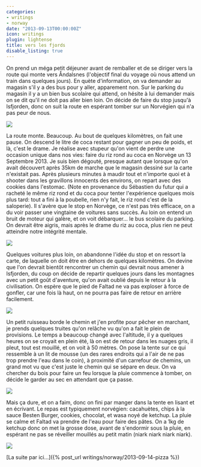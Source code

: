 ```yaml
---
categories:
- writings
- norway
date: "2013-09-13T00:00:00Z"
icon: writings
plugin: lightense
title: vers les fjords
disable_listing: true
---
```


On prend un méga petit déjeuner avant de remballer et de se diriger
vers la route qui monte vers Åndalsnes (l'objectif final du voyage où
nous attend un train dans quelques jours). En quète d'information, on
va demander au magasin s'il y a des bus pour y aller, apparement
non. Sur le parking du magasin il y a un bien bus scolaire qui attend,
on hésite à lui demander mais on se dit qu'il ne doit pas aller bien
loin. On décide de faire du stop jusqu'à Isfjorden, donc on suit la
route en espérant tomber sur un Norvégien qui n'a pas peur de nous.

<img src="/img/norway/jour8-route.jpg" data-action="zoom" />

La route monte. Beaucoup. Au bout de quelques kilomètres, on fait une
pause. On descend le litre de coca restant pour gagner un peu de
poids, et là, c'est le drame. Je réalise avec stupeur qu'on vient de
perdre une occasion unique dans nos vies: faire du riz rond au coca en
Norvège un 13 Septembre 2013. Je suis bien dégouté, presque autant que
lorsque qu'on avait découvert après 35km de marche que le magasin
dessiné sur la carte n'existait pas. Après plusieurs minutes à maudir
tout et n'importe quoi et à shooter dans les gravillons innocents des
environs, on repart avec des cookies dans l'estomac. (Note en
provenance du Sébastien du futur qui a racheté le même riz rond et du
coca pour tenter l'expérience quelques mois plus tard: tout a fini à
la poubelle, rien n'y fait, le riz rond c'est de la saloperie).  Il
s'avère que le stop en Norvège, ce n'est pas très efficace, on a du
voir passer une vingtaine de voitures sans succès. Au loin on entend
un bruit de moteur qui galère, et on voit débarquer... le bus scolaire
du parking. On devrait être aigris, mais après le drame du riz au
coca, plus rien ne peut atteindre notre intégrité mentale.

<img src="/img/norway/jour8-courbe.jpg" data-action="zoom" />

Quelques voitures plus loin, on abandonne l'idée du stop et on ressort
la carte, de laquelle on doit être en dehors de quelques
kilomètres. On devine que l'on devrait bientôt rencontrer un chemin
qui devrait nous amener à Isfjorden, du coup on décide de repartir
quelques jours dans les montagnes avec un petit goût d'aventure, qu'on
avait oublié depuis le retour à la civilisation. On espère que le pied
de Faltad ne va pas exploser à force de gonfler, car une fois là haut,
on ne pourra pas faire de retour en arrière facilement.

<img src="/img/norway/jour8-cabane.jpg" data-action="zoom" />

Un petit ruisseau borde le chemin et j'en profite pour pêcher en
marchant, je prends quelques truites qu'on relâche vu qu'on a fait le
plein de provisions. Le temps a beaucoup changé avec l'altitude, il y
a quelques heures on se croyait en plein été, là on est de retour dans
les nuages gris, il pleut, tout est mouillé, et on voit à 50 mètres.
On pose la tente sur ce qui ressemble à un lit de mousse (un des rares
endroits qui a l'air de ne pas trop prendre l'eau dans le coin), à
proximité d'un carrefour de chemins, un grand mot vu que c'est juste
le chemin qui se sépare en deux. On va chercher du bois pour faire un
feu lorsque la pluie commence à tomber, on décide le garder au sec en
attendant que ça passe.

<img src="/img/norway/jour8-tente.jpg" data-action="zoom" />

Mais ça dure, et on a faim, donc on fini par manger dans la tente en
lisant et en écrivant. Le repas est typiquement norvégien: cacahuètes,
chips à la sauce Besten Burger, cookies, chocolat, et wasa noyé de
ketchup. La pluie se calme et Faltad va prendre de l'eau pour faire
des pâtes. On a 1kg de ketchup donc on met la grosse dose, avant de
s'endormir sous la pluie, en espérant ne pas se réveiller mouillés au
petit matin (niark niark niark niark).

<img src="/img/norway/jour8-miam.jpg" data-action="zoom" />


[La suite par ici...]({% post_url writings/norway/2013-09-14-pizza %})
